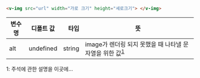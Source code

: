 ```html
<v-img src="url" width="가로 크기" height="세로크기"> </v-img>
```

| 변수명 | 디폴트 값 |   타입 | 뜻                                                                         |
| ------ | :-------: | -----: | -------------------------------------------------------------------------- |
| alt    | undefined | string | image가 렌더링 되지 못했을 때 나타낼 문자열을 위한 값<sup>[1](#test)</sup> |

<!-- 글 뒷 부분에 -->

<a name="test">1</a>: 주석에 관한 설명을 이곳에...
